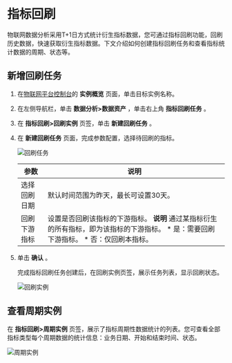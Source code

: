 指标回刷 
=========================

物联网数据分析采用T+1日方式统计衍生指标数据，您可通过指标回刷功能，回刷历史数据，快速获取衍生指标数据。下文介绍如何创建指标回刷任务和查看指标统计数据的周期、状态等。

新增回刷任务 
---------------------------

1. 在[物联网平台控制台](http://iot.console.aliyun.com/)的 **实例概览** 页面，单击目标实例名称。

   

2. 在左侧导航栏，单击 **数据分析\>数据资产** ，单击右上角 **指标回刷任务** 。

   

3. 在 **指标回刷\>回刷实例** 页签，单击 **新建回刷任务** 。

   

4. 在 **新建回刷任务** 页面，完成参数配置，选择待回刷的指标。

   ![回刷任务](//static-aliyun-doc.oss-cn-hangzhou.aliyuncs.com/assets/img/zh-CN/9396574061/p173585.png)
   

   |   参数   |                                                                                        说明                                                                                         |
   |--------|-----------------------------------------------------------------------------------------------------------------------------------------------------------------------------------|
   | 选择回刷日期 | 默认时间范围为昨天，最长可设置30天。                                                                                                                                                               |
   | 回刷下游指标 | 设置是否回刷该指标的下游指标。 **说明** 通过某指标衍生的所有指标，即为该指标的下游指标。 * 是：需要回刷下游指标。   * 否：仅回刷本指标。    |

   

5. 单击 **确认** 。

   完成指标回刷任务创建后，在回刷实例页签，展示任务列表，显示回刷状态。

   ![回刷实例](//static-aliyun-doc.oss-cn-hangzhou.aliyuncs.com/assets/img/zh-CN/6446533061/p173591.png)
   




查看周期实例 
---------------------------

在 **指标回刷\>周期实例** 页签，展示了指标周期性数据统计的列表。您可查看全部指标类型每个周期数据的统计信息：业务日期、开始和结束时间、状态。

![周期实例](//static-aliyun-doc.oss-cn-hangzhou.aliyuncs.com/assets/img/zh-CN/6446533061/p173596.png)
